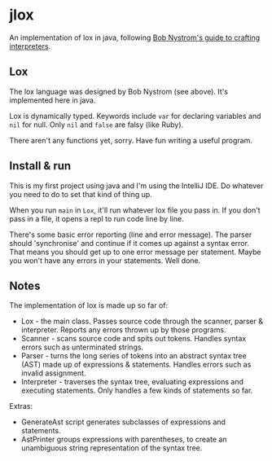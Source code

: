 # jlox

An implementation of lox in java, following [Bob Nystrom's guide to crafting
interpreters](https://craftinginterpreters.com/).

## Lox

The lox language was designed by Bob Nystrom (see above). It's implemented here in java.

Lox is dynamically typed. Keywords include `var` for declaring variables and `nil` for
null. Only `nil` and `false` are falsy (like Ruby).

There aren't any functions yet, sorry. Have fun writing a useful program.

## Install & run
This is my first project using java and I'm using the IntelliJ IDE. Do whatever you need 
to do to set that kind of thing up.
 
When you run `main` in `Lox`, it'll run whatever lox file you pass in. If you don't pass in
a file, it opens a repl to run code line by line.
 
There's some basic error reporting (line and error message). The parser should
'synchronise' and continue if it comes up against a syntax error. That means you should get
up to one error message per statement. Maybe you won't have any errors in your statements.
Well done.

## Notes

The implementation of lox is made up so far of:
* Lox - the main class. Passes source code through the scanner, parser & interpreter.
Reports any errors thrown up by those programs.
* Scanner - scans source code and spits out tokens. Handles syntax errors such as
unterminated strings.
* Parser - turns the long series of tokens into an abstract syntax tree (AST) made up of 
expressions & statements. Handles errors such as invalid assignment.
* Interpreter - traverses the syntax tree, evaluating expressions and executing statements.
Only handles a few kinds of statements so far.

Extras:
* GenerateAst script generates subclasses of expressions and statements.
* AstPrinter groups expressions with parentheses, to create an unambiguous string
representation of the syntax tree.  

